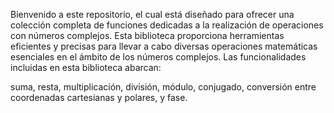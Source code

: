 Bienvenido a este repositorio, el cual está diseñado para ofrecer una colección completa de funciones dedicadas a la realización de operaciones con números complejos. 
Esta biblioteca proporciona herramientas eficientes y precisas para llevar a cabo diversas operaciones matemáticas esenciales en el ámbito de los números complejos. 
Las funcionalidades incluidas en esta biblioteca abarcan:

suma, resta, multiplicación, división, módulo, conjugado, conversión entre coordenadas cartesianas y polares, y fase.

